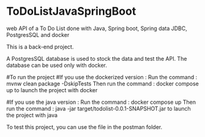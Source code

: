 # ToDoListJavaSpringBoot
web API of a To Do List done with Java, Spring boot, Spring data JDBC, PostgresSQL and docker

This is a back-end project.

A PostgresSQL database is used to stock the data and test the API.
The database can be used only with docker.

#To run the project
#If you use the dockerized version :
Run the command :
mvnw clean package -DskipTests
Then run the command :
docker compose up to launch the project with docker

#If you use the java version :
Run the command :
docker compose up 
Then run the command :
java -jar target/todolist-0.0.1-SNAPSHOT.jar to launch the project with java

To test this project, you can use the file in the postman folder.
